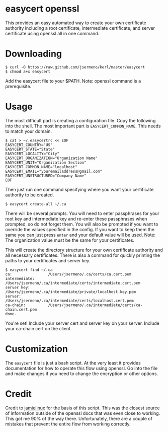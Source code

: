 easycert openssl
===============

This provides an easy automated way to create your own certificate authority including a root certificate, intermediate certificate, and server certificate using openssl all in one command.

Downloading
===========

    $ curl -O https://raw.github.com/jsermeno/kerl/master/easycert
    $ chmod a+x easycert

Add the easycert file to your $PATH. Note: openssl command is a prerequisite.

Usage
====

The most difficult part is creating a configuration file. Copy the following into the shell. The most important part is `EASYCERT_COMMON_NAME`. This needs to match your domain.

    $ cat > ~/.easycertrc << EOF
    EASYCERT_COUNTRY="US"
    EASYCERT_STATE="State"
    EASYCERT_LOCALITY="City"
    EASYCERT_ORGANIZATION="Organization Name"
    EASYCERT_UNIT="Organization Section"
    EASYCERT_COMMON_NAME="localhost"
    EASYCERT_EMAIL="youremailaddress@gmail.com"
    EASYCERT_UNSTRUCTURED="Company Name"
    EOF

Then just run one command specifying where you want your certificate authority to be created.

    $ easycert create-all ~/.ca

There will be several prompts. You will need to enter passphrases for your root key and intermediate key and re-enter these passphrases when prompted, so do not forget them. You will also be prompted if you want to override the values specified in the config. If you want to keep them the same you can just press `enter` and your default value will be used. Note: The organization value must be the same for your certificates.

This will create the directory structure for your own certificate authority and all necessary certificates. There is also a command for quickly printing the paths to your certificates and server key.

    $ easycert find ~/.ca
    ca:                /Users/jsermeno/.ca/certs/ca.cert.pem
    intermediate:      /Users/jsermeno/.ca/intermediate/certs/intermediate.cert.pem
    server key:        /Users/jsermeno/.ca/intermediate/private/localhost.key.pem
    server:            /Users/jsermeno/.ca/intermediate/certs/localhost.cert.pem
    ca-chain:          /Users/jsermeno/.ca/intermediate/certs/ca-chain.cert.pem
    done.

You're set! Include your server cert and server key on your server. Include your ca-chain cert on the client.

Customization
============
The `easycert` file is just a bash script. At the very least it provides documentation for how to operate this flow using openssl. Go into the file and make changes if you need to change the encryption or other options.

Credit
======
Credit to [jamielinux](https://jamielinux.com/articles/2013/08/act-as-your-own-certificate-authority/) for the basis of this script. This was the closest source of information outside of the openssl docs that was even close to working. This got me 90% of the way there. Unfortunately, there are a couple of mistakes that prevent the entire flow from working correctly.

